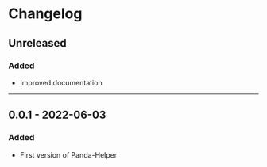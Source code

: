 # Changelog

## Unreleased
### Added
- Improved documentation
____
## 0.0.1 - 2022-06-03
### Added
- First version of Panda-Helper

